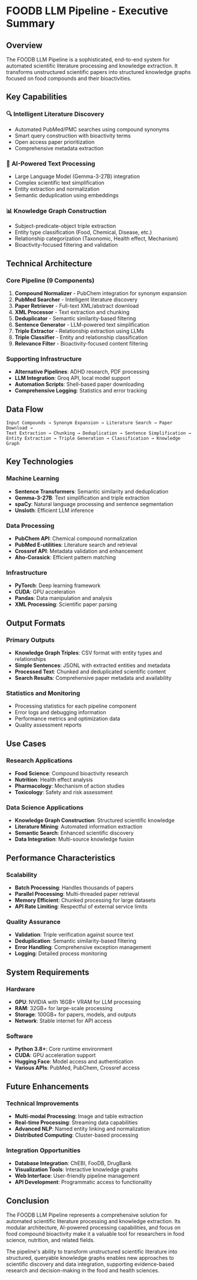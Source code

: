 # FOODB LLM Pipeline - Executive Summary

## Overview

The FOODB LLM Pipeline is a sophisticated, end-to-end system for automated scientific literature processing and knowledge extraction. It transforms unstructured scientific papers into structured knowledge graphs focused on food compounds and their bioactivities.

## Key Capabilities

### 🔍 **Intelligent Literature Discovery**
- Automated PubMed/PMC searches using compound synonyms
- Smart query construction with bioactivity terms
- Open access paper prioritization
- Comprehensive metadata extraction

### 🧠 **AI-Powered Text Processing**
- Large Language Model (Gemma-3-27B) integration
- Complex scientific text simplification
- Entity extraction and normalization
- Semantic deduplication using embeddings

### 📊 **Knowledge Graph Construction**
- Subject-predicate-object triple extraction
- Entity type classification (Food, Chemical, Disease, etc.)
- Relationship categorization (Taxonomic, Health effect, Mechanism)
- Bioactivity-focused filtering and validation

## Technical Architecture

### Core Pipeline (9 Components)
1. **Compound Normalizer** - PubChem integration for synonym expansion
2. **PubMed Searcher** - Intelligent literature discovery
3. **Paper Retriever** - Full-text XML/abstract download
4. **XML Processor** - Text extraction and chunking
5. **Deduplicator** - Semantic similarity-based filtering
6. **Sentence Generator** - LLM-powered text simplification
7. **Triple Extractor** - Relationship extraction using LLMs
8. **Triple Classifier** - Entity and relationship classification
9. **Relevance Filter** - Bioactivity-focused content filtering

### Supporting Infrastructure
- **Alternative Pipelines**: ADHD research, PDF processing
- **LLM Integration**: Groq API, local model support
- **Automation Scripts**: Shell-based paper downloading
- **Comprehensive Logging**: Statistics and error tracking

## Data Flow

```
Input Compounds → Synonym Expansion → Literature Search → Paper Download →
Text Extraction → Chunking → Deduplication → Sentence Simplification →
Entity Extraction → Triple Generation → Classification → Knowledge Graph
```

## Key Technologies

### Machine Learning
- **Sentence Transformers**: Semantic similarity and deduplication
- **Gemma-3-27B**: Text simplification and triple extraction
- **spaCy**: Natural language processing and sentence segmentation
- **Unsloth**: Efficient LLM inference

### Data Processing
- **PubChem API**: Chemical compound normalization
- **PubMed E-utilities**: Literature search and retrieval
- **Crossref API**: Metadata validation and enhancement
- **Aho-Corasick**: Efficient pattern matching

### Infrastructure
- **PyTorch**: Deep learning framework
- **CUDA**: GPU acceleration
- **Pandas**: Data manipulation and analysis
- **XML Processing**: Scientific paper parsing

## Output Formats

### Primary Outputs
- **Knowledge Graph Triples**: CSV format with entity types and relationships
- **Simple Sentences**: JSONL with extracted entities and metadata
- **Processed Text**: Chunked and deduplicated scientific content
- **Search Results**: Comprehensive paper metadata and availability

### Statistics and Monitoring
- Processing statistics for each pipeline component
- Error logs and debugging information
- Performance metrics and optimization data
- Quality assessment reports

## Use Cases

### Research Applications
- **Food Science**: Compound bioactivity research
- **Nutrition**: Health effect analysis
- **Pharmacology**: Mechanism of action studies
- **Toxicology**: Safety and risk assessment

### Data Science Applications
- **Knowledge Graph Construction**: Structured scientific knowledge
- **Literature Mining**: Automated information extraction
- **Semantic Search**: Enhanced scientific discovery
- **Data Integration**: Multi-source knowledge fusion

## Performance Characteristics

### Scalability
- **Batch Processing**: Handles thousands of papers
- **Parallel Processing**: Multi-threaded paper retrieval
- **Memory Efficient**: Chunked processing for large datasets
- **API Rate Limiting**: Respectful of external service limits

### Quality Assurance
- **Validation**: Triple verification against source text
- **Deduplication**: Semantic similarity-based filtering
- **Error Handling**: Comprehensive exception management
- **Logging**: Detailed process monitoring

## System Requirements

### Hardware
- **GPU**: NVIDIA with 16GB+ VRAM for LLM processing
- **RAM**: 32GB+ for large-scale processing
- **Storage**: 100GB+ for papers, models, and outputs
- **Network**: Stable internet for API access

### Software
- **Python 3.8+**: Core runtime environment
- **CUDA**: GPU acceleration support
- **Hugging Face**: Model access and authentication
- **Various APIs**: PubMed, PubChem, Crossref access

## Future Enhancements

### Technical Improvements
- **Multi-modal Processing**: Image and table extraction
- **Real-time Processing**: Streaming data capabilities
- **Advanced NLP**: Named entity linking and normalization
- **Distributed Computing**: Cluster-based processing

### Integration Opportunities
- **Database Integration**: ChEBI, FooDB, DrugBank
- **Visualization Tools**: Interactive knowledge graphs
- **Web Interface**: User-friendly pipeline management
- **API Development**: Programmatic access to functionality

## Conclusion

The FOODB LLM Pipeline represents a comprehensive solution for automated scientific literature processing and knowledge extraction. Its modular architecture, AI-powered processing capabilities, and focus on food compound bioactivity make it a valuable tool for researchers in food science, nutrition, and related fields.

The pipeline's ability to transform unstructured scientific literature into structured, queryable knowledge graphs enables new approaches to scientific discovery and data integration, supporting evidence-based research and decision-making in the food and health sciences.
